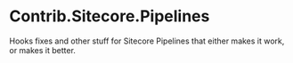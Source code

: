 # Contrib.Sitecore.Pipelines
Hooks fixes and other stuff for Sitecore Pipelines that either makes it work, or makes it better.
